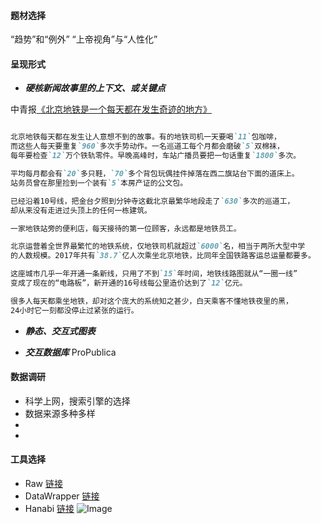 #### 题材选择
“趋势”和“例外”
“上帝视角”与“人性化”

#### 呈现形式
 
- **_硬核新闻故事里的上下文、或关键点_**

中青报[《北京地铁是一个每天都在发生奇迹的地方》](https://mp.weixin.qq.com/s?__biz=MzA3NTc2NDY5MA==&mid=2653041384&idx=1&sn=71762c9c8eb0644ef9116033c40d6d3c&chksm=84bd1455b3ca9d43916e2285454d61799ee480d0e16eeb8319d7c154f09ffe737e9bdd5df49d&mpshare=1&scene=1&srcid=&pass_ticket=fKUfGHgeEKtpamITIOiVGm2Ildeihe6XLUB7%2FJSuNQPK61%2BM4XJHcjkTCqkjmkW6#rd)

```markdown

北京地铁每天都在发生让人意想不到的故事。有的地铁司机一天要喝`11`包咖啡，
而这些人每天要重复`960`多次手势动作。一名巡道工每个月都会磨破`5`双棉袜，
每年要检查`12`万个铁轨零件。早晚高峰时，车站广播员要把一句话重复`1800`多次。

平均每月都会有`20`多只鞋，`70`多个背包玩偶挂件掉落在西二旗站台下面的道床上。
站务员曾在那里捡到一个装有`5`本房产证的公文包。

已经沿着10号线，把金台夕照到分钟寺这截北京最繁华地段走了`630`多次的巡道工，
却从来没有走进过头顶上的任何一栋建筑。

一家地铁站旁的便利店，每天接待的第一位顾客，永远都是地铁员工。

北京运营着全世界最繁忙的地铁系统，仅地铁司机就超过`6000`名，相当于两所大型中学
的人数规模。2017年共有`38.7`亿人次乘坐北京地铁，比同年全国铁路客运总运量都要多。

这座城市几乎一年开通一条新线，只用了不到`15`年时间，地铁线路图就从“一圈一线”
变成了现在的“电路板”，新开通的16号线每公里造价达到了`12`亿元。

很多人每天都乘坐地铁，却对这个庞大的系统知之甚少，白天乘客不懂地铁夜里的黑，
24小时它一刻都没停止过紧张的运行。

```

 
- **_静态、交互式图表_**


- **_交互数据库_**
ProPublica


#### 数据调研
- 科学上网，搜索引擎的选择
- 数据来源多种多样
- 
- 

#### 工具选择

- Raw [链接](https://rawgraphs.io/)
- DataWrapper [链接](https://www.datawrapper.de/)
- Hanabi [链接](http://hanabi.data-viz.cn/index)
 ![Image](https://haoyuns.github.io/hanabi.png)
